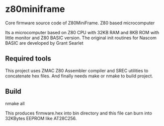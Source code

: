 # z80miniframe
Core firmware source code of Z80MiniFrame. Z80 based microcomputer

Its a microcomputer based on Z80 CPU with 32KB RAM and 8KB ROM with little monitor and Z80 BASIC version. The original init routines for Nascom BASIC
are developed by Grant Searlet

## Required tools

This project uses ZMAC Z80 Assembler compiler and SREC utilities to concatenate hex files. And finally needs make or nmake to build project.

## Build

nmake all

This produces firmware.hex into bin directory and this file can burn into 32KBytes EEPROM like AT28C256.
